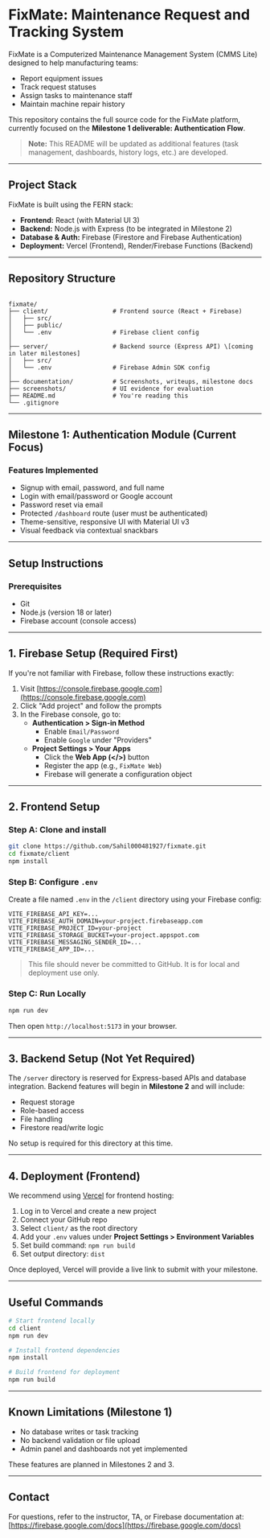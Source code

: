 # FixMate: Maintenance Request and Tracking System

FixMate is a Computerized Maintenance Management System (CMMS Lite) designed to help manufacturing teams:

- Report equipment issues
- Track request statuses
- Assign tasks to maintenance staff
- Maintain machine repair history

This repository contains the full source code for the FixMate platform, currently focused on the **Milestone 1 deliverable: Authentication Flow**.

> **Note:** This README will be updated as additional features (task management, dashboards, history logs, etc.) are developed.

---

## Project Stack

FixMate is built using the FERN stack:

- **Frontend:** React (with Material UI 3)
- **Backend:** Node.js with Express (to be integrated in Milestone 2)
- **Database & Auth:** Firebase (Firestore and Firebase Authentication)
- **Deployment:** Vercel (Frontend), Render/Firebase Functions (Backend)

---

## Repository Structure

```

fixmate/
├── client/                  # Frontend source (React + Firebase)
│   ├── src/
│   ├── public/
│   └── .env                 # Firebase client config
│
├── server/                  # Backend source (Express API) \[coming in later milestones]
│   ├── src/
│   └── .env                 # Firebase Admin SDK config
│
├── documentation/           # Screenshots, writeups, milestone docs
├── screenshots/             # UI evidence for evaluation
├── README.md                # You're reading this
└── .gitignore

````

---

## Milestone 1: Authentication Module (Current Focus)

### Features Implemented

- Signup with email, password, and full name
- Login with email/password or Google account
- Password reset via email
- Protected `/dashboard` route (user must be authenticated)
- Theme-sensitive, responsive UI with Material UI v3
- Visual feedback via contextual snackbars

---

## Setup Instructions

### Prerequisites

- Git
- Node.js (version 18 or later)
- Firebase account (console access)

---

## 1. Firebase Setup (Required First)

If you're not familiar with Firebase, follow these instructions exactly:

1. Visit [https://console.firebase.google.com](https://console.firebase.google.com)
2. Click "Add project" and follow the prompts
3. In the Firebase console, go to:
   - **Authentication > Sign-in Method**
     - Enable `Email/Password`
     - Enable `Google` under "Providers"
   - **Project Settings > Your Apps**
     - Click the **Web App (</>)** button
     - Register the app (e.g., `FixMate Web`)
     - Firebase will generate a configuration object

---

## 2. Frontend Setup

### Step A: Clone and install

```bash
git clone https://github.com/Sahil000481927/fixmate.git
cd fixmate/client
npm install
````

### Step B: Configure `.env`

Create a file named `.env` in the `/client` directory using your Firebase config:

```
VITE_FIREBASE_API_KEY=...
VITE_FIREBASE_AUTH_DOMAIN=your-project.firebaseapp.com
VITE_FIREBASE_PROJECT_ID=your-project
VITE_FIREBASE_STORAGE_BUCKET=your-project.appspot.com
VITE_FIREBASE_MESSAGING_SENDER_ID=...
VITE_FIREBASE_APP_ID=...
```

> This file should never be committed to GitHub. It is for local and deployment use only.

### Step C: Run Locally

```bash
npm run dev
```

Then open `http://localhost:5173` in your browser.

---

## 3. Backend Setup (Not Yet Required)

The `/server` directory is reserved for Express-based APIs and database integration. Backend features will begin in **Milestone 2** and will include:

* Request storage
* Role-based access
* File handling
* Firestore read/write logic

No setup is required for this directory at this time.

---

## 4. Deployment (Frontend)

We recommend using [Vercel](https://vercel.com/) for frontend hosting:

1. Log in to Vercel and create a new project
2. Connect your GitHub repo
3. Select `client/` as the root directory
4. Add your `.env` values under **Project Settings > Environment Variables**
5. Set build command: `npm run build`
6. Set output directory: `dist`

Once deployed, Vercel will provide a live link to submit with your milestone.

---

## Useful Commands

```bash
# Start frontend locally
cd client
npm run dev

# Install frontend dependencies
npm install

# Build frontend for deployment
npm run build
```

---

## Known Limitations (Milestone 1)

* No database writes or task tracking
* No backend validation or file upload
* Admin panel and dashboards not yet implemented

These features are planned in Milestones 2 and 3.

---

## Contact

For questions, refer to the instructor, TA, or Firebase documentation at:
[https://firebase.google.com/docs](https://firebase.google.com/docs)
